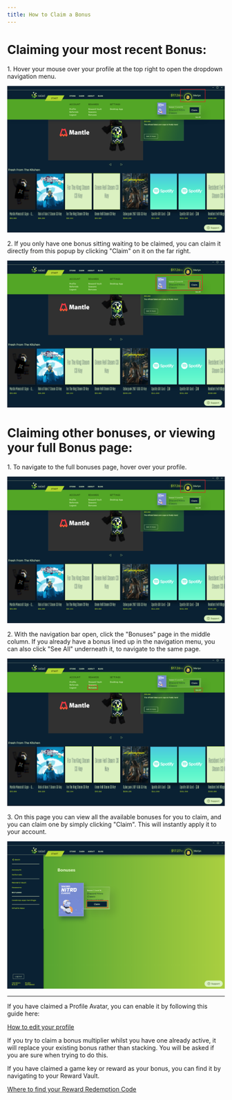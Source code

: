 ```yaml
---
title: How to Claim a Bonus
---
```


# Claiming your most recent Bonus:

1\. Hover your mouse over your profile at the top right to open the dropdown navigation menu.

![selecting your profile from the Salad web app](../../../../content/images/guides/using-salad/how-to-claim-a-bonus-1.png)

2\. If you only have one bonus sitting waiting to be claimed, you can claim it directly from this popup by clicking
"Claim" on it on the far right.

![clicking claim on a bonus](../../../../content/images/guides/using-salad/how-to-claim-a-bonus-2.png)

# **Claiming other bonuses, or viewing your full Bonus page:**

1\. To navigate to the full bonuses page, hover over your profile.

![selecting your profile from the Salad web app](../../../../content/images/guides/using-salad/how-to-claim-a-bonus-3.png)

2\. With the navigation bar open, click the "Bonuses" page in the middle column. If you already have a bonus lined up in
the navigation menu, you can also click "See All" underneath it, to navigate to the same page.

![clicking "see all" on the bonuses screen](../../../../content/images/guides/using-salad/how-to-claim-a-bonus-4.png)

3\. On this page you can view all the available bonuses for you to claim, and you can claim one by simply clicking
"Claim". This will instantly apply it to your account.

![clicking claim on a bonus](../../../../content/images/guides/using-salad/how-to-claim-a-bonus-5.png)

---

If you have claimed a Profile Avatar, you can enable it by following this guide here:

[How to edit your profile](/docs/guides/using-salad/136-how-to-edit-your-profile)

If you try to claim a bonus multiplier whilst you have one already active, it will replace your existing bonus rather
than stacking. You will be asked if you are sure when trying to do this.

If you have claimed a game key or reward as your bonus, you can find it by navigating to your Reward Vault.

[Where to find your Reward Redemption Code](/docs/guides/using-salad/125-where-to-find-your-reward-redemption-code)

